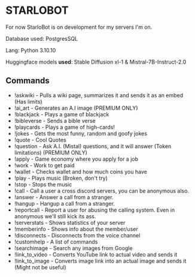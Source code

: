 # STARLOBOT

For now StarloBot is on development for my servers I'm on.

Database used: PostgresSQL

Lang: Python 3.10.10

Huggingface models **used**: Stable Diffusion xl-1 & Mistral-7B-Instruct-2.0

## Commands

* !askwiki - Pulls a wiki page, summarizes it and sends it as an embed (Has limits)
* !ai_art - Generates an A.I image (PREMIUM ONLY)
* !blackjack - Plays a game of blackjack
* !bibleverse - Sends a bible verse
* !playcards - Plays a game of high-cards!
* !jokes - Gets the most funny, random and goofy jokes
* !quote - Cool Quotes
* !question - Ask A.I. (Mistal) questions, and it will answer (Token limitations) (PREMIUM ONLY)
* !apply - Game economy where you apply for a job
* !work - Work to get paid
* !wallet - Checks wallet and how much coins you have
* !play - Plays music (Broken, don't try)
* !stop - Stops the music
* !call - Call a user a cross discord servers, you can be anonymous also.
* !answer - Answer a call from a stranger.
* !hangup - Hangup a call from a stranger.
* !reportcall - Report a user for abusing the calling system. Even in anonymous we'll still kick its ass.
* !serverstats - Shows statistics of your server
* !memberinfo - Shows info about the member/user
* !disconnects - Disconnects from the voice channel
* !customhelp - A list of commands
* !searchimage - Search any images from Google
* !link_to_video - Converts YouTube link to actual video and sends it
* !link_to_image - Converts image link into an actual image and sends it (Might not be useful)
